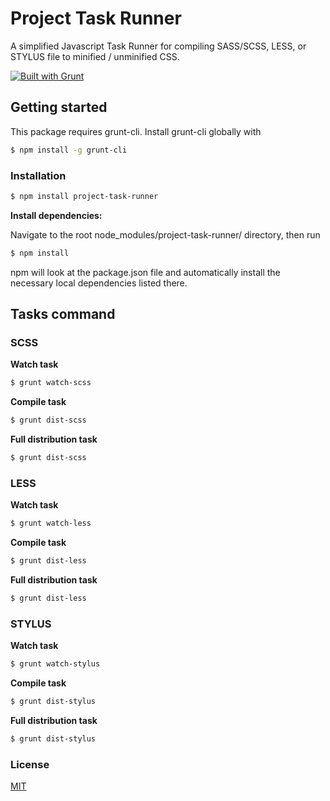 # Project Task Runner

A simplified Javascript Task Runner for compiling SASS/SCSS, LESS, or STYLUS file to minified / unminified CSS.

[![Built with Grunt](https://cdn.gruntjs.com/builtwith.svg)](http://gruntjs.com/)

## Getting started

This package requires grunt-cli. Install grunt-cli globally with

```bash
$ npm install -g grunt-cli
```

### Installation

```bash
$ npm install project-task-runner
```

**Install dependencies:**

Navigate to the root node_modules/project-task-runner/ directory, then run 

```bash
$ npm install
```

npm will look at the package.json file and automatically install the necessary local dependencies listed there.


## Tasks command

### SCSS

**Watch task**

```bash
$ grunt watch-scss
```

**Compile task**

```bash
$ grunt dist-scss
```

**Full distribution task**

```bash
$ grunt dist-scss
```


### LESS

**Watch task**

```bash
$ grunt watch-less
```

**Compile task**

```bash
$ grunt dist-less
```

**Full distribution task**

```bash
$ grunt dist-less
```


### STYLUS

**Watch task**

```bash
$ grunt watch-stylus
```

**Compile task**

```bash
$ grunt dist-stylus
```

**Full distribution task**

```bash
$ grunt dist-stylus
```


### License

[MIT](LICENSE)
